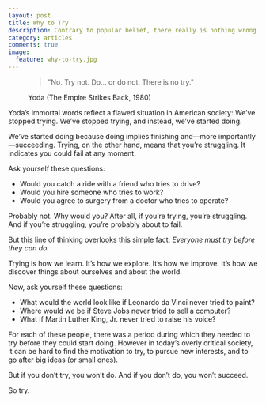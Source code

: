 ```yaml
---
layout: post
title: Why to Try
description: Contrary to popular belief, there really is nothing wrong with trying.
category: articles
comments: true
image:
  feature: why-to-try.jpg
---
```

<figure class='quote'>
<blockquote><p>"No. Try not. Do... or do not. There is no try."</p></blockquote>
	<figcaption class='attribution'>
		<span>Yoda (The Empire Strikes Back, 1980)</span>
	</figcaption>
</figure>

Yoda’s immortal words reflect a flawed situation in American society: We’ve stopped trying. We’ve stopped trying, and instead, we’ve started doing.

We’ve started doing because doing implies finishing and—more importantly—succeeding. Trying, on the other hand, means that you’re struggling. It indicates you could fail at any moment.

Ask yourself these questions:

- Would you catch a ride with a friend who tries to drive?
- Would you hire someone who tries to work?
- Would you agree to surgery from a doctor who tries to operate? 

Probably not. Why would you? After all, if you’re trying, you’re struggling. And if you’re struggling, you’re probably about to fail.

But this line of thinking overlooks this simple fact: *Everyone must try before they can do.*

Trying is how we learn. It’s how we explore. It’s how we improve. It’s how we discover things about ourselves and about the world.

Now, ask yourself these questions:

- What would the world look like if Leonardo da Vinci never tried to paint? 
- Where would we be if Steve Jobs never tried to sell a computer? 
- What if Martin Luther King, Jr. never tried to raise his voice? 

For each of these people, there was a period during which they needed to try before they could start doing. However in today’s overly critical society, it can be hard to find the motivation to try, to pursue new interests, and to go after big ideas (or small ones).

But if you don’t try, you won’t do. And if you don’t do, you won’t succeed.

So try.